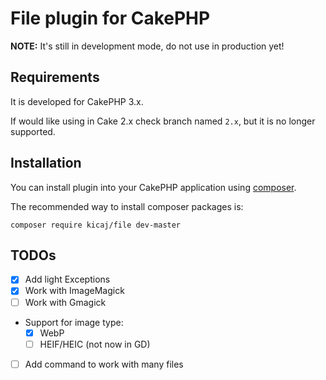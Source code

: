 # File plugin for CakePHP

**NOTE:** It's still in development mode, do not use in production yet!

## Requirements

It is developed for CakePHP 3.x.

If would like using in Cake 2.x check branch named `2.x`, but it is no longer supported.

## Installation

You can install plugin into your CakePHP application using [composer](http://getcomposer.org).

The recommended way to install composer packages is:

```
composer require kicaj/file dev-master
```

## TODOs

- [x] Add light Exceptions
- [x] Work with ImageMagick
- [ ] Work with Gmagick
- Support for image type:
  - [x] WebP
  - [ ] HEIF/HEIC (not now in GD)
- [ ] Add command to work with many files
